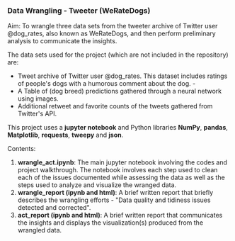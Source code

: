 ### Data Wrangling - Tweeter (WeRateDogs)

Aim: To wrangle three data sets from the tweeter archive of Twitter user @dog_rates, also known as WeRateDogs, and then perform preliminary analysis to communicate the insights. 

The data sets used for the project (which are not included in the repository) are:

- Tweet archive of Twitter user @dog_rates. This dataset includes ratings of people's dogs with a humorous comment about the dog. -
- A Table of (dog breed) predictions gathered through a neural network using images.
- Additional retweet and favorite counts of the tweets gathered from Twitter's API.

This project uses a **jupyter notebook** and Python libraries **NumPy**, **pandas**, **Matplotlib**, **requests**, **tweepy** and **json**. 

Contents:

1. **wrangle_act.ipynb**: The main jupyter notebook involving the codes and project walkthrough. The notebook involves each step used to clean each of the issues documented while assessing the data as well as the steps used to analyze and visualize the wranged data. 
2. **wrangle_report (ipynb and html)**:  A brief written report that briefly describes the wrangling efforts - "Data quality and tidiness issues detected and corrected".
3. **act_report (ipynb and html)**: A brief written report that communicates the insights and displays the visualization(s) produced from the wrangled data.

